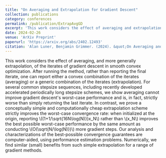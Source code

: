 ```yaml
---
title: "On Averaging and Extrapolation for Gradient Descent"
collection: publications
category: conferences
permalink: /publication/ExtrapAvgGD
excerpt: 'This work considers the effect of averaging and extrapolation of the iterates of gradient descent in smooth convex optimization. We show that for several common stepsize sequences, averaging cannot improve gradient descent''s worst-case performance. In contrast, we prove a conceptually simple and computationally cheap extrapolation scheme strictly improves the worst-case convergence rate: when initialized at the origin, reporting \\((1+1/\sqrt{16N\log(N)})x_N\\) rather than \\(x_N\\) improves the best possible worst-case performance by the same amount as conducting \\(O(\sqrt{N/\log(N)})\\) more gradient steps.'
date: 2024-02-26
venue: 'ArXiv Preprint'
paperurl: 'https://arxiv.org/abs/2402.12493'
citation: 'Alan Luner, Benjamin Grimmer. (2024). &quot;On Averaging and Extrapolation for Gradient Descent.&quot; <i>ArXiv Preprint 2402.12493</i>.'
---
```


This work considers the effect of averaging, and more generally extrapolation, of the iterates of gradient descent in smooth convex optimization. After running the method, rather than reporting the final iterate, one can report either a convex combination of the iterates (averaging) or a generic combination of the iterates (extrapolation). For several common stepsize sequences, including recently developed accelerated periodically long stepsize schemes, we show averaging cannot improve gradient descent's worst-case performance and is, in fact, strictly worse than simply returning the last iterate. In contrast, we prove a conceptually simple and computationally cheap extrapolation scheme strictly improves the worst-case convergence rate: when initialized at the origin, reporting \\((1+1/\sqrt{16N\log(N)})x_N\\) rather than \\(x_N\\) improves the best possible worst-case performance by the same amount as conducting \\(O(\sqrt{N/\log(N)})\\) more gradient steps. Our analysis and characterizations of the best-possible convergence guarantees are computer-aided, using performance estimation problems. Numerically, we find similar (small) benefits from such simple extrapolation for a range of gradient methods.
